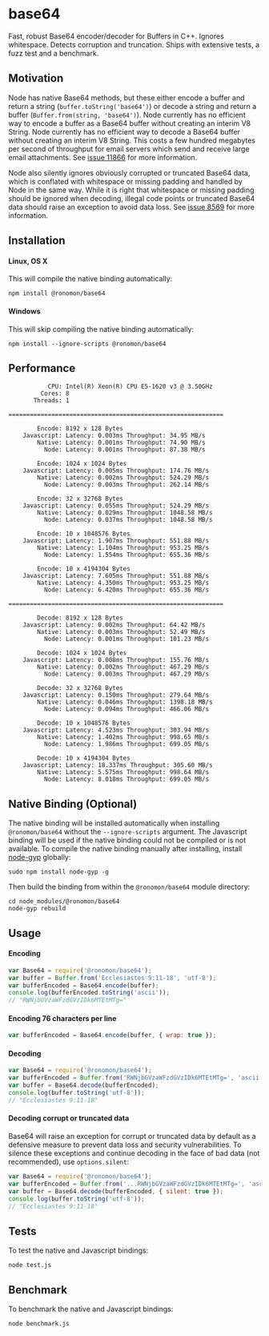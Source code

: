 # base64
Fast, robust Base64 encoder/decoder for Buffers in C++. Ignores whitespace. Detects corruption and truncation. Ships with extensive tests, a fuzz test and a benchmark.

## Motivation

Node has native Base64 methods, but these either encode a buffer and return a string (`buffer.toString('base64')`) or decode a string and return a buffer (`Buffer.from(string, 'base64')`). Node currently has no efficient way to encode a buffer as a Base64 buffer without creating an interim V8 String. Node currently has no efficient way to decode a Base64 buffer without creating an interim V8 String. This costs a few hundred megabytes per second of throughput for email servers which send and receive large email attachments. See [issue 11866](https://github.com/nodejs/node/issues/11866) for more information.

Node also silently ignores obviously corrupted or truncated Base64 data, which is conflated with whitespace or missing padding and handled by Node in the same way. While it is right that whitespace or missing padding should be ignored when decoding, illegal code points or truncated Base64 data should raise an exception to avoid data loss. See [issue 8569](https://github.com/nodejs/node/issues/8569) for more information.

## Installation

#### Linux, OS X
This will compile the native binding automatically:
```
npm install @ronomon/base64
```

#### Windows
This will skip compiling the native binding automatically:
```
npm install --ignore-scripts @ronomon/base64
```

## Performance
```
           CPU: Intel(R) Xeon(R) CPU E5-1620 v3 @ 3.50GHz
         Cores: 8
       Threads: 1

============================================================

        Encode: 8192 x 128 Bytes
    Javascript: Latency: 0.003ms Throughput: 34.95 MB/s
        Native: Latency: 0.001ms Throughput: 74.90 MB/s
          Node: Latency: 0.001ms Throughput: 87.38 MB/s

        Encode: 1024 x 1024 Bytes
    Javascript: Latency: 0.005ms Throughput: 174.76 MB/s
        Native: Latency: 0.002ms Throughput: 524.29 MB/s
          Node: Latency: 0.003ms Throughput: 262.14 MB/s

        Encode: 32 x 32768 Bytes
    Javascript: Latency: 0.055ms Throughput: 524.29 MB/s
        Native: Latency: 0.029ms Throughput: 1048.58 MB/s
          Node: Latency: 0.037ms Throughput: 1048.58 MB/s

        Encode: 10 x 1048576 Bytes
    Javascript: Latency: 1.907ms Throughput: 551.88 MB/s
        Native: Latency: 1.104ms Throughput: 953.25 MB/s
          Node: Latency: 1.554ms Throughput: 655.36 MB/s

        Encode: 10 x 4194304 Bytes
    Javascript: Latency: 7.605ms Throughput: 551.88 MB/s
        Native: Latency: 4.350ms Throughput: 953.25 MB/s
          Node: Latency: 6.420ms Throughput: 655.36 MB/s

============================================================

        Decode: 8192 x 128 Bytes
    Javascript: Latency: 0.002ms Throughput: 64.42 MB/s
        Native: Latency: 0.003ms Throughput: 52.49 MB/s
          Node: Latency: 0.001ms Throughput: 101.23 MB/s

        Decode: 1024 x 1024 Bytes
    Javascript: Latency: 0.008ms Throughput: 155.76 MB/s
        Native: Latency: 0.002ms Throughput: 467.29 MB/s
          Node: Latency: 0.003ms Throughput: 467.29 MB/s

        Decode: 32 x 32768 Bytes
    Javascript: Latency: 0.150ms Throughput: 279.64 MB/s
        Native: Latency: 0.046ms Throughput: 1398.18 MB/s
          Node: Latency: 0.094ms Throughput: 466.06 MB/s

        Decode: 10 x 1048576 Bytes
    Javascript: Latency: 4.523ms Throughput: 303.94 MB/s
        Native: Latency: 1.402ms Throughput: 998.65 MB/s
          Node: Latency: 1.986ms Throughput: 699.05 MB/s

        Decode: 10 x 4194304 Bytes
    Javascript: Latency: 18.337ms Throughput: 305.60 MB/s
        Native: Latency: 5.575ms Throughput: 998.64 MB/s
          Node: Latency: 8.018ms Throughput: 699.05 MB/s
```

## Native Binding (Optional)
The native binding will be installed automatically when installing `@ronomon/base64` without the `--ignore-scripts` argument. The Javascript binding will be used if the native binding could not be compiled or is not available. To compile the native binding manually after installing, install [node-gyp](https://www.npmjs.com/package/node-gyp) globally:
```
sudo npm install node-gyp -g
```
Then build the binding from within the `@ronomon/base64` module directory:
```
cd node_modules/@ronomon/base64
node-gyp rebuild
```

## Usage

#### Encoding
```javascript
var Base64 = require('@ronomon/base64');
var buffer = Buffer.from('Ecclesiastes 9:11-18', 'utf-8');
var bufferEncoded = Base64.encode(buffer);
console.log(bufferEncoded.toString('ascii'));
// "RWNjbGVzaWFzdGVzIDk6MTEtMTg="
```

#### Encoding 76 characters per line
```javascript
var bufferEncoded = Base64.encode(buffer, { wrap: true });
```

#### Decoding
```javascript
var Base64 = require('@ronomon/base64');
var bufferEncoded = Buffer.from('RWNjbGVzaWFzdGVzIDk6MTEtMTg=', 'ascii');
var buffer = Base64.decode(bufferEncoded);
console.log(buffer.toString('utf-8'));
// "Ecclesiastes 9:11-18"
```

#### Decoding corrupt or truncated data
Base64 will raise an exception for corrupt or truncated data by default as a defensive measure to prevent data loss and security vulnerabilities. To silence these exceptions and continue decoding in the face of bad data (not recommended), use `options.silent`:
```javascript
var Base64 = require('@ronomon/base64');
var bufferEncoded = Buffer.from('...RWNjbGVzaWFzdGVzIDk6MTEtMTg=', 'ascii');
var buffer = Base64.decode(bufferEncoded, { silent: true });
console.log(buffer.toString('utf-8'));
// "Ecclesiastes 9:11-18"
```

## Tests
To test the native and Javascript bindings:
```
node test.js
```

## Benchmark
To benchmark the native and Javascript bindings:
```
node benchmark.js
```
